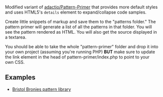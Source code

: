 Modified variant of [adactio/Pattern-Primer](https://github.com/adactio/Pattern-Primer) that provides more default styles and uses HTML5's `details` element to expand/collapse code samples. 

Create little snippets of markup and save them to the "patterns folder." The pattern primer will generate a list of all the patterns in that folder. You will see the pattern rendered as HTML. You will also get the source displayed in a textarea.

You should be able to take the whole "pattern-primer" folder and drop it into your own project (assuming you're running PHP) **BUT** make sure to update the link element in the head of pattern-primer/index.php to point to your own CSS.

## Examples

* [Bristol Bronies pattern library](http://style.bristolbronies.co.uk/)
